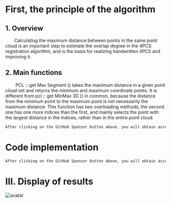 #  First, the principle of the algorithm 

##  1. Overview 

   Calculating the maximum distance between points in the same point cloud is an important step to estimate the overlap degree in the 4PCS registration algorithm, and is the basis for realizing handwritten 4PCS and improving it. 

##  2. Main functions 

    PCL :: get Max Segment () takes the maximum distance in a given point cloud set and returns the minimum and maximum coordinate points. It is different from pcl :: get MinMax 3D () in common, because the distance from the minimum point to the maximum point is not necessarily the maximum distance. This function has two overloading methods, the second one has one more indices than the first, and mainly selects the point with the largest distance in the indices, rather than in the entire point cloud. 

  ```python  
After clicking on the GitHub Sponsor button above, you will obtain access permissions to my private code repository ( https://github.com/slowlon/my_code_bar ) to view this blog code. By searching the code number of this blog, you can find the code you need, code number is: 2024020309574226871
  ```  
#  Code implementation 

  ```python  
After clicking on the GitHub Sponsor button above, you will obtain access permissions to my private code repository ( https://github.com/slowlon/my_code_bar ) to view this blog code. By searching the code number of this blog, you can find the code you need, code number is: 2024020309574226871
  ```  
#  III. Display of results 

 ![avatar]( 54f8f42c27594e5bb451b84d2182e463.png) 

